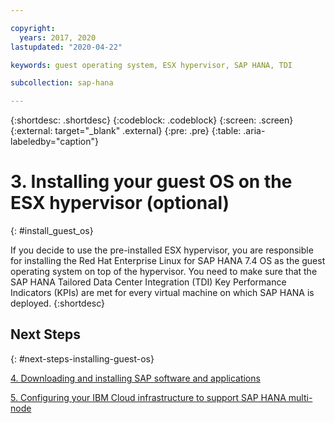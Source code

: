 ```yaml
---

copyright:
  years: 2017, 2020
lastupdated: "2020-04-22"

keywords: guest operating system, ESX hypervisor, SAP HANA, TDI

subcollection: sap-hana

---
```


{:shortdesc: .shortdesc}
{:codeblock: .codeblock}
{:screen: .screen}
{:external: target="_blank" .external}
{:pre: .pre}
{:table: .aria-labeledby="caption"}

# 3. Installing your guest OS on the ESX hypervisor (optional)
{: #install_guest_os}

If you decide to use the pre-installed ESX hypervisor, you are responsible for installing the Red Hat Enterprise Linux for SAP HANA 7.4 OS as the guest operating system on top of the hypervisor. You need to make sure that the SAP HANA Tailored Data Center Integration (TDI) Key Performance Indicators (KPIs) are met for every virtual machine on which SAP HANA is deployed.
{:shortdesc}

## Next Steps
{: #next-steps-installing-guest-os}

  [4. Downloading and installing SAP software and applications](/docs/sap-hana?topic=sap-hana-install_sap#install_sap)

  [5. Configuring your IBM Cloud infrastructure to support SAP HANA multi-node](/docs/sap-hana?topic=sap-hana-multi-node-storage#multi-node-storage)
